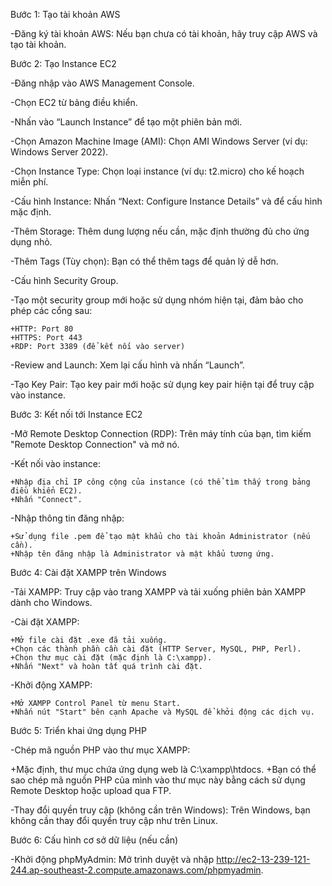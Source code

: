 Bước 1: Tạo tài khoản AWS
  
  -Đăng ký tài khoản AWS: Nếu bạn chưa có tài khoản, hãy truy cập AWS và tạo tài khoản.

Bước 2: Tạo Instance EC2
  
  -Đăng nhập vào AWS Management Console.
  
  -Chọn EC2 từ bảng điều khiển.
  
  -Nhấn vào “Launch Instance” để tạo một phiên bản mới.
  
  -Chọn Amazon Machine Image (AMI): Chọn AMI Windows Server (ví dụ: Windows Server 2022).
  
  -Chọn Instance Type: Chọn loại instance (ví dụ: t2.micro) cho kế hoạch miễn phí.
  
  -Cấu hình Instance: Nhấn “Next: Configure Instance Details” và để cấu hình mặc định.
  
  -Thêm Storage: Thêm dung lượng nếu cần, mặc định thường đủ cho ứng dụng nhỏ.
  
  -Thêm Tags (Tùy chọn): Bạn có thể thêm tags để quản lý dễ hơn.
  
  -Cấu hình Security Group.
  
  -Tạo một security group mới hoặc sử dụng nhóm hiện tại, đảm bảo cho phép các cổng sau: 
  
    +HTTP: Port 80
    +HTTPS: Port 443
    +RDP: Port 3389 (để kết nối vào server)
  
  -Review and Launch: Xem lại cấu hình và nhấn “Launch”.
  
  -Tạo Key Pair: Tạo key pair mới hoặc sử dụng key pair hiện tại để truy cập vào instance.

Bước 3: Kết nối tới Instance EC2
  
  -Mở Remote Desktop Connection (RDP): Trên máy tính của bạn, tìm kiếm "Remote Desktop Connection" và mở nó.
  
  -Kết nối vào instance:
    
    +Nhập địa chỉ IP công cộng của instance (có thể tìm thấy trong bảng điều khiển EC2).
    +Nhấn "Connect".
  
  -Nhập thông tin đăng nhập:
    
    +Sử dụng file .pem để tạo mật khẩu cho tài khoản Administrator (nếu cần).
    +Nhập tên đăng nhập là Administrator và mật khẩu tương ứng.

Bước 4: Cài đặt XAMPP trên Windows
  
  -Tải XAMPP: Truy cập vào trang XAMPP và tải xuống phiên bản XAMPP dành cho Windows.
  
  -Cài đặt XAMPP:
    
    +Mở file cài đặt .exe đã tải xuống.
    +Chọn các thành phần cần cài đặt (HTTP Server, MySQL, PHP, Perl).
    +Chọn thư mục cài đặt (mặc định là C:\xampp).
    +Nhấn "Next" và hoàn tất quá trình cài đặt.
  
  -Khởi động XAMPP:
    
    +Mở XAMPP Control Panel từ menu Start.
    +Nhấn nút "Start" bên cạnh Apache và MySQL để khởi động các dịch vụ.

Bước 5: Triển khai ứng dụng PHP

-Chép mã nguồn PHP vào thư mục XAMPP:
  
  +Mặc định, thư mục chứa ứng dụng web là C:\xampp\htdocs\.
  +Bạn có thể sao chép mã nguồn PHP của mình vào thư mục này bằng cách sử dụng Remote Desktop hoặc upload qua FTP.

-Thay đổi quyền truy cập (không cần trên Windows): Trên Windows, bạn không cần thay đổi quyền truy cập như trên Linux.

Bước 6: Cấu hình cơ sở dữ liệu (nếu cần)

-Khởi động phpMyAdmin: Mở trình duyệt và nhập http://ec2-13-239-121-244.ap-southeast-2.compute.amazonaws.com/phpmyadmin.
